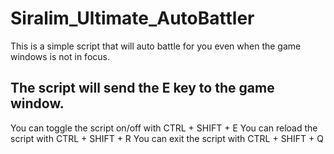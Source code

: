 # Siralim_Ultimate_AutoBattler
This is a simple script that will auto battle for you even when the game windows is not in focus.

## The script will send the E key to the game window.
You can toggle the script on/off with CTRL + SHIFT + E
You can reload the script with CTRL + SHIFT + R
You can exit the script with CTRL + SHIFT + Q
